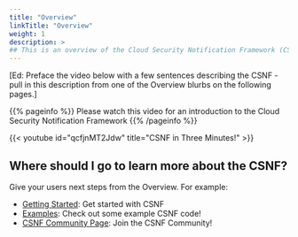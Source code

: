 ```yaml
---
title: "Overview"
linkTitle: "Overview"
weight: 1
description: >
## This is an overview of the Cloud Security Notification Framework (CSNF).
---
```


[Ed: Preface the video below with a few sentences describing the CSNF - pull in this description from one of the Overview blurbs on the following pages.]

{{% pageinfo %}}
Please watch this video for an introduction to the Cloud Security Notification Framework
{{% /pageinfo %}}

{{< youtube id="qcfjnMT2Jdw" title="CSNF in Three Minutes!" >}}


## Where should I go to learn more about the CSNF?

Give your users next steps from the Overview. For example:

* [Getting Started](/docs/getting-started/): Get started with CSNF
* [Examples](/docs/examples/): Check out some example CSNF code!
* [CSNF Community Page](/community/): Join the CSNF Community!
